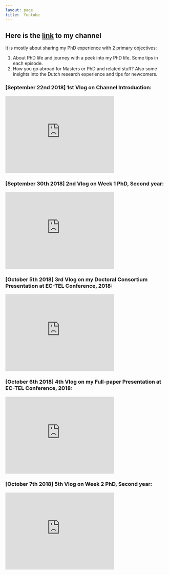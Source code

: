 ```yaml
---
layout: page
title:  Youtube
---
```


## Here is the <a href="https://www.youtube.com/channel/UCk9cLrGNIGRLccHd350xKrg">link</a> to my channel 
It is mostly about sharing my PhD experience with 2 primary objectives:
1) About PhD life and journey with a peek into my PhD life. Some tips in each episode.
2) How you go abroad for Masters or PhD and related stuff? Also some insights into the Dutch research experience and tips for newcomers.

### [September 22nd 2018] 1st Vlog on Channel Introduction:
<iframe width="340" height="240" src="https://www.youtube.com/embed/tU0jQwmMxEo?ecver=1" frameborder="0" allow="autoplay; encrypted-media" allowfullscreen></iframe>

### [September 30th 2018] 2nd Vlog on Week 1 PhD, Second year:
<iframe width="340" height="240" src="https://www.youtube.com/embed/DGSKyVmY59c" frameborder="0" allow="autoplay; encrypted-media" allowfullscreen></iframe>

### [October 5th 2018] 3rd Vlog on my Doctoral Consortium Presentation at EC-TEL Conference, 2018:
<iframe width="340" height="240" src="https://www.youtube.com/embed/mlET0UU5eXU" frameborder="0" allow="autoplay; encrypted-media" allowfullscreen></iframe>

### [October 6th 2018] 4th Vlog on my Full-paper Presentation at EC-TEL Conference, 2018:
<iframe width="340" height="240" src="https://www.youtube.com/embed/AYPAbEIECBY" frameborder="0" allow="autoplay; encrypted-media" allowfullscreen></iframe>

### [October 7th 2018] 5th Vlog on Week 2 PhD, Second year:
<iframe width="340" height="240" src="https://www.youtube.com/embed/6wCwt2tJ1Wc?ecver=1" frameborder="0" allow="autoplay; encrypted-media" allowfullscreen></iframe>
